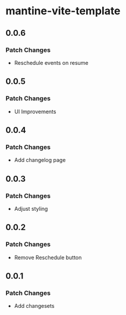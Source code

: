 # mantine-vite-template

## 0.0.6

### Patch Changes

- Reschedule events on resume

## 0.0.5

### Patch Changes

- UI Improvements

## 0.0.4

### Patch Changes

- Add changelog page

## 0.0.3

### Patch Changes

- Adjust styling

## 0.0.2

### Patch Changes

- Remove Reschedule button

## 0.0.1

### Patch Changes

- Add changesets
